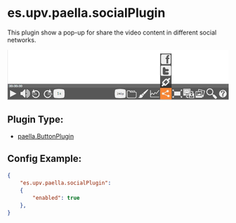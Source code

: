 ---
---

# es.upv.paella.socialPlugin

This plugin show a pop-up for share the video content in different social networks.

![](images/socialPlugin.jpg)

## Plugin Type:
- [paella.ButtonPlugin](../developer/plugin_types.md)

## Config Example:

```json
{
	"es.upv.paella.socialPlugin": 
	{
		"enabled": true
	},
}
```
